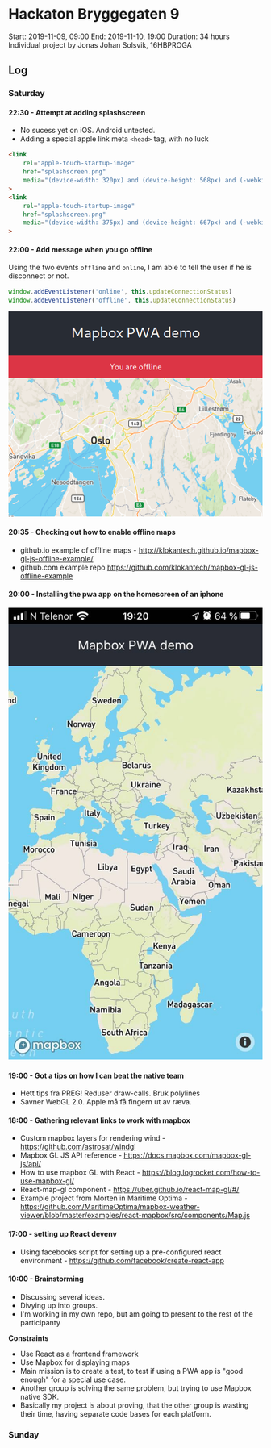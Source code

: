 # Hackaton Bryggegaten 9

Start: 2019-11-09, 09:00
End: 2019-11-10, 19:00
Duration: 34 hours
Individual project by Jonas Johan Solsvik, 16HBPROGA

## Log

### Saturday

#### 22:30 - Attempt at adding splashscreen

- No sucess yet on iOS. Android untested.
- Adding a special apple link meta `<head>`  tag, with no luck
```html
<link 
    rel="apple-touch-startup-image" 
    href="splashscreen.png" 
    media="(device-width: 320px) and (device-height: 568px) and (-webkit-device-pixel-ratio: 2) and (orientation: portrait)"
>
<link 
    rel="apple-touch-startup-image" 
    href="splashscreen.png" 
    media="(device-width: 375px) and (device-height: 667px) and (-webkit-device-pixel-ratio: 2) and (orientation: portrait)"
>
```

#### 22:00 - Add message when you go offline

Using the two events `offline` and `online`, I am able to tell the user if he is disconnect or not.

```javascript
window.addEventListener('online', this.updateConnectionStatus)
window.addEventListener('offline', this.updateConnectionStatus)
```

![offline.png](docs/offline.png)


#### 20:35 - Checking out how to enable offline maps

- github.io example of offline maps - http://klokantech.github.io/mapbox-gl-js-offline-example/
- github.com example repo https://github.com/klokantech/mapbox-gl-js-offline-example

#### 20:00 - Installing the pwa app on the homescreen of an iphone

![iphone.jpg](docs/iphone1.jpg)

#### 19:00 - Got a tips on how I can beat the native team
- Hett tips fra PREG! Reduser draw-calls. Bruk polylines
- Savner WebGL 2.0. Apple må få fingern ut av ræva.

#### 18:00 - Gathering relevant links to work with mapbox

- Custom mapbox layers for rendering wind - https://github.com/astrosat/windgl
- Mapbox GL JS API reference - https://docs.mapbox.com/mapbox-gl-js/api/
- How to use mapbox GL with React - https://blog.logrocket.com/how-to-use-mapbox-gl/
- React-map-gl component - https://uber.github.io/react-map-gl/#/
- Example project from Morten in Maritime Optima - https://github.com/MaritimeOptima/mapbox-weather-viewer/blob/master/examples/react-mapbox/src/components/Map.js

#### 17:00 - setting up React devenv

- Using facebooks script for setting up a pre-configured react environment - https://github.com/facebook/create-react-app


#### 10:00 - Brainstorming

- Discussing several ideas.
- Divying up into groups.
- I'm working in my own repo, but am going to present to the rest of the participanty

**Constraints**
- Use React as a frontend framework
- Use Mapbox for displaying maps
- Main mission is to create a test, to test if using a PWA app is "good enough" for a special use case.
- Another group is solving the same problem, but trying to use Mapbox native SDK.
- Basically my project is about proving, that the other group is wasting their time, having separate code bases for each platform.

### Sunday



